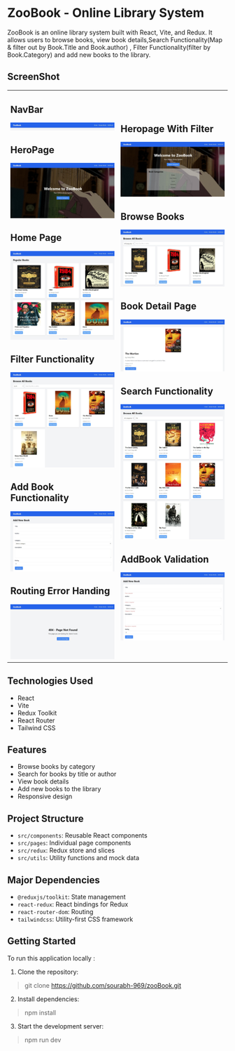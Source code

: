 # ZooBook - Online Library System

ZooBook is an online library system built with React, Vite, and Redux. It allows users to browse books, view book details,Search Functionality(Map & filter out by Book.Title and Book.author) , Filter Functionality(filter by Book.Category) and add new books to the library.

## ScreenShot

<table>
<tr>
<td>
<h2>NavBar</h2><img src="./public/screenshot/nabar.jpeg">
<h2>HeroPage</h2><img src="./public/screenshot/root.jpeg">
<h2>Home Page</h2><img src="./public/screenshot/home.jpeg">
<h2>Filter Functionality</h2><img src="./public/screenshot/search.jpeg">
<h2>Add Book Functionality</h2><img src="./public/screenshot/validation.jpeg">
<h2>Routing Error Handing</h2><img src="./public/screenshot/errpage.jpeg">
</td>
<td>
<h2>Heropage With Filter</h2><img src="./public/screenshot/root2.jpeg">
<h2>Browse Books</h2><img src="./public/screenshot/Books2.jpeg">
<h2>Book Detail Page</h2><img src="./public/screenshot/detail.jpeg">
<h2>Search Functionality</h2><img src="./public/screenshot/filter.jpeg">
<h2>AddBook Validation </h2><img src="./public/screenshot/addbook.jpeg">
</td>
</tr>
</table>

## Technologies Used

- React
- Vite
- Redux Toolkit
- React Router
- Tailwind CSS

## Features

- Browse books by category
- Search for books by title or author
- View book details
- Add new books to the library
- Responsive design

## Project Structure

- `src/components`: Reusable React components
- `src/pages`: Individual page components
- `src/redux`: Redux store and slices
- `src/utils`: Utility functions and mock data

## Major Dependencies

- `@reduxjs/toolkit`: State management
- `react-redux`: React bindings for Redux
- `react-router-dom`: Routing
- `tailwindcss`: Utility-first CSS framework

## Getting Started

To run this application locally :

1. Clone the repository:
>git clone https://github.com/sourabh-969/zooBook.git


2. Install dependencies:
>npm install


3. Start the development server:
>npm run dev
